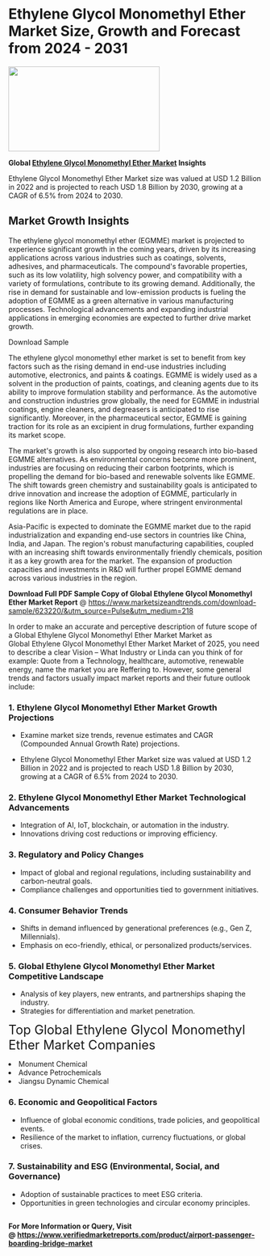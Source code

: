 <H1>Ethylene Glycol Monomethyl Ether Market Size, Growth and Forecast from 2024 - 2031</H1><img class="aligncenter size-medium wp-image-584254" src="https://thirdeyenews.in/wp-content/uploads/2024/09/Global-Market-Research-300x168.jpeg" alt="" width="300" height="168" /><p><strong>Global&nbsp;<a href="https://www.marketsizeandtrends.com/download-sample/623220/&amp;utm_source=Pulse&amp;utm_medium=218">Ethylene Glycol Monomethyl Ether Market</a> Insights</strong></p><p>Ethylene Glycol Monomethyl Ether Market size was valued at USD 1.2 Billion in 2022 and is projected to reach USD 1.8 Billion by 2030, growing at a CAGR of 6.5% from 2024 to 2030.</p><p><h2>Market Growth Insights</h2> <p>The ethylene glycol monomethyl ether (EGMME) market is projected to experience significant growth in the coming years, driven by its increasing applications across various industries such as coatings, solvents, adhesives, and pharmaceuticals. The compound's favorable properties, such as its low volatility, high solvency power, and compatibility with a variety of formulations, contribute to its growing demand. Additionally, the rise in demand for sustainable and low-emission products is fueling the adoption of EGMME as a green alternative in various manufacturing processes. Technological advancements and expanding industrial applications in emerging economies are expected to further drive market growth.</p> <p>Download Sample</p> <p>The ethylene glycol monomethyl ether market is set to benefit from key factors such as the rising demand in end-use industries including automotive, electronics, and paints & coatings. EGMME is widely used as a solvent in the production of paints, coatings, and cleaning agents due to its ability to improve formulation stability and performance. As the automotive and construction industries grow globally, the need for EGMME in industrial coatings, engine cleaners, and degreasers is anticipated to rise significantly. Moreover, in the pharmaceutical sector, EGMME is gaining traction for its role as an excipient in drug formulations, further expanding its market scope.</p> <p>The market's growth is also supported by ongoing research into bio-based EGMME alternatives. As environmental concerns become more prominent, industries are focusing on reducing their carbon footprints, which is propelling the demand for bio-based and renewable solvents like EGMME. The shift towards green chemistry and sustainability goals is anticipated to drive innovation and increase the adoption of EGMME, particularly in regions like North America and Europe, where stringent environmental regulations are in place.</p> <p>Asia-Pacific is expected to dominate the EGMME market due to the rapid industrialization and expanding end-use sectors in countries like China, India, and Japan. The region's robust manufacturing capabilities, coupled with an increasing shift towards environmentally friendly chemicals, position it as a key growth area for the market. The expansion of production capacities and investments in R&D will further propel EGMME demand across various industries in the region.</p> <p></p><p><span class=""><strong>Download Full PDF Sample Copy of Global Ethylene Glycol Monomethyl Ether Market Report</strong> @ <a href="https://www.marketsizeandtrends.com/download-sample/623220/&amp;utm_source=Pulse&amp;utm_medium=218" target="_blank">https://www.marketsizeandtrends.com/download-sample/623220/&amp;utm_source=Pulse&amp;utm_medium=218</a></span></p><p>In order to make an accurate and perceptive description of future scope of a Global&nbsp;Ethylene Glycol Monomethyl Ether Market Market as Global&nbsp;Ethylene Glycol Monomethyl Ether Market Market of 2025, you need to describe a clear Vision &ndash; What Industry or Linda can you think of for example: Quote from a Technology, healthcare, automotive, renewable energy, name the market you are Reffering to. However, some general trends and factors usually impact market reports and their future outlook include:</p><h3>1.&nbsp;<strong>Ethylene Glycol Monomethyl Ether Market Growth Projections</strong></h3><ul><li>Examine market size trends, revenue estimates and CAGR (Compounded Annual Growth Rate) projections.</li><li><p>Ethylene Glycol Monomethyl Ether Market size was valued at USD 1.2 Billion in 2022 and is projected to reach USD 1.8 Billion by 2030, growing at a CAGR of 6.5% from 2024 to 2030.</p></li></ul><h3>2.&nbsp;<strong>Ethylene Glycol Monomethyl Ether Market Technological Advancements</strong></h3><ul><li>Integration of AI, IoT, blockchain, or automation in the industry.</li><li>Innovations driving cost reductions or improving efficiency.</li></ul><h3>3.&nbsp;<strong>Regulatory and Policy Changes</strong></h3><ul><li>Impact of global and regional regulations, including sustainability and carbon-neutral goals.</li><li>Compliance challenges and opportunities tied to government initiatives.</li></ul><h3>4.&nbsp;<strong>Consumer Behavior Trends</strong></h3><ul><li>Shifts in demand influenced by generational preferences (e.g., Gen Z, Millennials).</li><li>Emphasis on eco-friendly, ethical, or personalized products/services.</li></ul><h3>5.&nbsp;<strong>Global Ethylene Glycol Monomethyl Ether Market Competitive Landscape</strong></h3><ul><li>Analysis of key players, new entrants, and partnerships shaping the industry.</li><li>Strategies for differentiation and market penetration.</li></ul><p data-pm-slice="1 1 []"><span style="color: inherit; font-family: inherit; font-size: 25px;">Top Global Ethylene Glycol Monomethyl Ether Market Companies</span></p><div class="" data-test-id=""><p><li>Monument Chemical</li><li> Advance Petrochemicals</li><li> Jiangsu Dynamic Chemical</li></p></div><h3>6.&nbsp;<strong>Economic and Geopolitical Factors</strong></h3><ul><li>Influence of global economic conditions, trade policies, and geopolitical events.</li><li>Resilience of the market to inflation, currency fluctuations, or global crises.</li></ul><h3>7.&nbsp;<strong>Sustainability and ESG (Environmental, Social, and Governance)</strong></h3><ul><li>Adoption of sustainable practices to meet ESG criteria.</li><li>Opportunities in green technologies and circular economy principles.</li></ul><h2><strong style="font-size: 14px;">For More Information or Query, Visit @&nbsp;</strong><a style="background-color: #ffffff; font-size: 14px;" href="https://www.marketsizeandtrends.com/report/ethylene-glycol-monomethyl-ether-market/" target="_blank">https://www.verifiedmarketreports.com/product/airport-passenger-boarding-bridge-market</a></h2>
